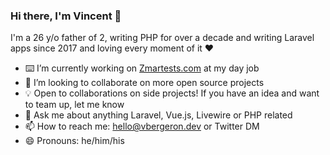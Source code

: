 ### Hi there, I'm Vincent 👋

I'm a 26 y/o father of 2, writing PHP for over a decade and writing Laravel apps since 2017 and loving every moment of it ❤️

- ⌨️ I’m currently working on [Zmartests.com](https://zmartests.com/en/) at my day job
- 👯 I’m looking to collaborate on more open source projects
- 💡 Open to collaborations on side projects! If you have an idea and want to team up, let me know
- 💬 Ask me about anything Laravel, Vue.js, Livewire or PHP related
- 📫 How to reach me: hello@vbergeron.dev or Twitter DM
- 😄 Pronouns: he/him/his
